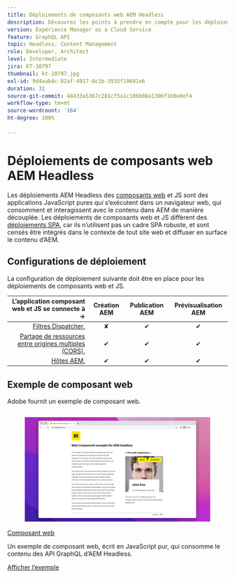 ```yaml
---
title: Déploiements de composants web AEM Headless
description: Découvrez les points à prendre en compte pour les déploiements AEM Headless basés sur des composants web et JS purs.
version: Experience Manager as a Cloud Service
feature: GraphQL API
topic: Headless, Content Management
role: Developer, Architect
level: Intermediate
jira: KT-10797
thumbnail: kt-10797.jpg
exl-id: 9d4aab4c-82af-4917-8c1b-3935f19691e6
duration: 31
source-git-commit: 48433a5367c281cf5a1c106b08a1306f1b0e8ef4
workflow-type: tm+mt
source-wordcount: '164'
ht-degree: 100%

---
```


# Déploiements de composants web AEM Headless

Les déploiements AEM Headless des [composants web](https://developer.mozilla.org/fr-FR/docs/Web/Web_Components) et JS sont des applications JavaScript pures qui s’exécutent dans un navigateur web, qui consomment et interagissent avec le contenu dans AEM de manière découplée. Les déploiements de composants web et JS diffèrent des [déploiements SPA](./spa.md), car ils n’utilisent pas un cadre SPA robuste, et sont censés être intégrés dans le contexte de tout site web et diffuser en surface le contenu d’AEM.


## Configurations de déploiement

La configuration de déploiement suivante doit être en place pour les déploiements de composants web et JS.

| L’application composant web et JS se connecte à → | Création AEM | Publication AEM | Prévisualisation AEM |
|---------------------------------------------------:|:----------:|:-----------:|:-----------:|
| [Filtres Dispatcher.](./configurations/dispatcher-filters.md) | ✘ | ✔ | ✔ |
| [Partage de ressources entre origines multiples (CORS).](./configurations/cors.md) | ✔ | ✔ | ✔ |
| [Hôtes AEM.](./configurations/aem-hosts.md) | ✔ | ✔ | ✔ |

## Exemple de composant web

Adobe fournit un exemple de composant web.

<div class="columns is-multiline">
    <!-- Web Component -->
    <div class="column is-half-tablet is-half-desktop is-one-third-widescreen" aria-label="Web Component" tabindex="0">
       <div class="card">
           <div class="card-image">
               <figure class="image is-16by9">
                   <a href="../example-apps/web-component.md" title="Composant web" tabindex="-1">
                       <img class="is-bordered-r-small" src="../example-apps/assets/web-component/web-component-card.png" alt="Composant web">
                   </a>
               </figure>
           </div>
           <div class="card-content is-padded-small">
               <div class="content">
                   <p class="headline is-size-6 has-text-weight-bold"><a href="../example-apps/web-component.md" title="Composant web">Composant web</a></p>
                   <p class="is-size-6">Un exemple de composant web, écrit en JavaScript pur, qui consomme le contenu des API GraphQL d’AEM Headless.</p>
                   <a href="../example-apps/web-component.md" class="spectrum-Button spectrum-Button--outline spectrum-Button--primary spectrum-Button--sizeM">
<span class="spectrum-Button-label has-no-wrap has-text-weight-bold">Afficher l’exemple</span>
</a>
               </div>
           </div>
       </div>
    </div>
</div>
